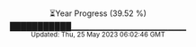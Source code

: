 <p align="center">
⏳Year Progress (39.52 %) <br>
███████████▁▁▁▁▁▁▁▁▁▁▁▁▁▁▁▁▁▁▁ <br>
<sub>Updated: Thu, 25 May 2023 06:02:46 GMT</sub>
</p>

